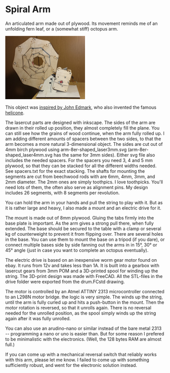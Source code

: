 # Spiral Arm
An articulated arm made out of plywood. Its movement reminds me of an unfolding fern leaf, or a (somewhat stiff) octopus arm.

<a href="https://youtu.be/Tf0Yqqupt0k"><img width="50%" src="photos/20201025_205610.jpg"></a>
  
This object was [inspired by John Edmark](http://www.johnedmark.com/spirals1/2016/4/29/roll-up-spiral),
who also invented the famous [helicone](http://www.johnedmark.com/rotating1/2016/4/29/helicone-an-interactive-kinetic-sculpture).

The lasercut parts are designed with inkscape. The sides of the arm are drawn in their rolled up position, they almost completely fill the plane.
You can still see how the grains of wood continue, when the arm fully rolled up.
I am adding different amounts of spacers between the two sides, to that the arm becomes a more natural 3-dimensional object.
The sides are cut out of 4mm birch plywood using arm-8er-shaped_laser3mm.svg (arm-8er-shaped_laser4mm.svg has the same for 3mm sides).
Either svg file also includes the needed spacers. For the spacers you need 3, 4 and 5 mm plywood, so that they can be stacked for all the 
different widths needed. See spacers.txt for the exact stacking. The shafts for mounting the segments are cut from beechwood rods with are 
6mm, 4mm, 3mm, and 2mm diameter. The 2mm ones are simply toothpics. I love toothpicks. You'll need lots of them, the often also serve as alignment pins.
My design includes 26 segments, with 8 segments per revolution.

You can hold the arm in your hands and pull the string to play with it. But as it is rather large and heavy, I also made a mount and an electric drive for it.

The mount is made out of 8mm plywood. Gluing the tabs firmly into the base plate is important. As the arm gives a strong pull there, when fully extended.
The base should be secured to the table with a clamp or several kg of counterweight to prevent it from flipping over. 
There are several holes in the base. You can use them to mount the base on a tripod (if you dare), or connect multiple bases side by side fanning out the arms in
in 15°, 30° or 45° angle (just in case you want to complete an octopus eventually).

The electric drive is based on an inexpensive worm gear motor found on ebay. It runs from 12v and takes less than 1A. 
It is built into a gearbox with lasercut gears from 3mm POM and a 3D-printed spool for winding up the string. The 3D-print design was made with FreeCAD.
All the STL-files in the drive folder were exported from the drum.FCstd drawing.

The motor is controlled by an Atmel ATTINY 2313 microcontroller connected to an L298N motor bridge. 
the logic is very simple. The winds up the string, until the arm is fully curled up and hits a push-button in the mount. Then the motor rotation is reversed, so that it unrolls again. There is no reversal needed for the unrolled position, as the spool simply winds up the string again after it was fully unrolled. 

You can also use an arudino-nano or similar instead of the bare metal 2313 -- programming a nano or uno is easier than. But for some reason I prefered to be minimalistic with the electronics. (Well, the 128 bytes RAM are almost full.)

If you can come up with a mechanical reversal switch that reliably works with this arm, please let me know. I failed to come up with something sufficiently robust, and went for the electronic solution instead. 

